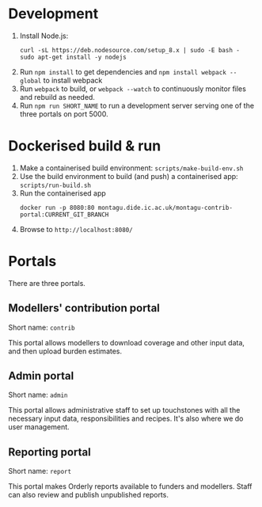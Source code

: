 # Development
1. Install Node.js: 
   ```
   curl -sL https://deb.nodesource.com/setup_8.x | sudo -E bash -
   sudo apt-get install -y nodejs
   ```
1. Run `npm install` to get dependencies and `npm install webpack --global` to 
   install webpack
2. Run `webpack` to build, or `webpack --watch` to continuously monitor files 
   and rebuild as needed.
3. Run `npm run SHORT_NAME` to run a development server serving one of the three
   portals on port 5000.

# Dockerised build & run
1. Make a containerised build environment: `scripts/make-build-env.sh`
2. Use the build environment to build (and push) a containerised app: `scripts/run-build.sh`
3. Run the containerised app
   ```
   docker run -p 8080:80 montagu.dide.ic.ac.uk/montagu-contrib-portal:CURRENT_GIT_BRANCH
   ```
4. Browse to `http://localhost:8080/`

# Portals
There are three portals.

## Modellers' contribution portal
Short name: `contrib`

This portal allows modellers to download coverage and other input data, 
and then upload burden estimates.

## Admin portal
Short name: `admin`

This portal allows administrative staff to set up touchstones with all the
necessary input data, responsibilities and recipes. It's also where we do user
management.

## Reporting portal
Short name: `report`

This portal makes Orderly reports available to funders and modellers. Staff can
also review and publish unpublished reports.
